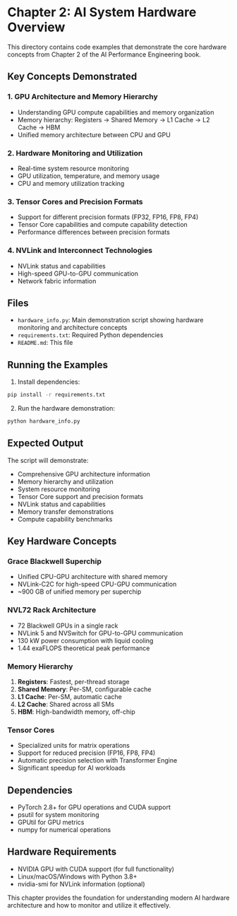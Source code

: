 # Chapter 2: AI System Hardware Overview

This directory contains code examples that demonstrate the core hardware concepts from Chapter 2 of the AI Performance Engineering book.

## Key Concepts Demonstrated

### 1. GPU Architecture and Memory Hierarchy
- Understanding GPU compute capabilities and memory organization
- Memory hierarchy: Registers → Shared Memory → L1 Cache → L2 Cache → HBM
- Unified memory architecture between CPU and GPU

### 2. Hardware Monitoring and Utilization
- Real-time system resource monitoring
- GPU utilization, temperature, and memory usage
- CPU and memory utilization tracking

### 3. Tensor Cores and Precision Formats
- Support for different precision formats (FP32, FP16, FP8, FP4)
- Tensor Core capabilities and compute capability detection
- Performance differences between precision formats

### 4. NVLink and Interconnect Technologies
- NVLink status and capabilities
- High-speed GPU-to-GPU communication
- Network fabric information

## Files

- `hardware_info.py`: Main demonstration script showing hardware monitoring and architecture concepts
- `requirements.txt`: Required Python dependencies
- `README.md`: This file

## Running the Examples

1. Install dependencies:
```bash
pip install -r requirements.txt
```

2. Run the hardware demonstration:
```bash
python hardware_info.py
```

## Expected Output

The script will demonstrate:
- Comprehensive GPU architecture information
- Memory hierarchy and utilization
- System resource monitoring
- Tensor Core support and precision formats
- NVLink status and capabilities
- Memory transfer demonstrations
- Compute capability benchmarks

## Key Hardware Concepts

### Grace Blackwell Superchip
- Unified CPU-GPU architecture with shared memory
- NVLink-C2C for high-speed CPU-GPU communication
- ~900 GB of unified memory per superchip

### NVL72 Rack Architecture
- 72 Blackwell GPUs in a single rack
- NVLink 5 and NVSwitch for GPU-to-GPU communication
- 130 kW power consumption with liquid cooling
- 1.44 exaFLOPS theoretical peak performance

### Memory Hierarchy
1. **Registers**: Fastest, per-thread storage
2. **Shared Memory**: Per-SM, configurable cache
3. **L1 Cache**: Per-SM, automatic cache
4. **L2 Cache**: Shared across all SMs
5. **HBM**: High-bandwidth memory, off-chip

### Tensor Cores
- Specialized units for matrix operations
- Support for reduced precision (FP16, FP8, FP4)
- Automatic precision selection with Transformer Engine
- Significant speedup for AI workloads

## Dependencies

- PyTorch 2.8+ for GPU operations and CUDA support
- psutil for system monitoring
- GPUtil for GPU metrics
- numpy for numerical operations

## Hardware Requirements

- NVIDIA GPU with CUDA support (for full functionality)
- Linux/macOS/Windows with Python 3.8+
- nvidia-smi for NVLink information (optional)

This chapter provides the foundation for understanding modern AI hardware architecture and how to monitor and utilize it effectively.
